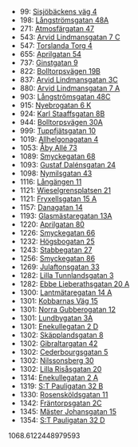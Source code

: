 - 99: [Sisjöbäckens väg 4](https://www.homeq.se/lagenhet/58190-2rum-askim-vastra-gotalands-lan-sisjobackens-vag/?ht_source=individual.58190&ht_container=search_results_list&ht_position=1&)
- 198: [Långströmsgatan 48A](https://www.homeq.se/lagenhet/58147-2rum-goteborg-vastra-gotalands-lan-langstromsgatan/?ht_source=individual.58147&ht_container=search_results_list&ht_position=46&)
- 271: [Atmosfärgatan 47](https://www.homeq.se/lagenhet/57858-3rum-goteborg-vastra-gotalands-lan-atmosfargatan/?ht_source=individual.57858&ht_container=search_results_list&ht_position=50&)
- 543: [Arvid Lindmansgatan 7 C](https://www.homeq.se/lagenhet/58195-2rum-goteborg-vastra-gotalands-lan-arvid-lindmansgatan/?ht_source=individual.58195&ht_container=search_results_list&ht_position=44&)
- 547: [Torslanda Torg 4](https://www.homeq.se/lagenhet/56863-2rum-torslanda-vastra-gotalands-lan-torslanda-torg/?ht_source=individual.56863&ht_container=search_results_list&ht_position=55&)
- 655: [Aprilgatan 54](https://www.homeq.se/lagenhet/58079-2rum-goteborg-vastra-gotalands-lan-aprilgatan/?ht_source=individual.58079&ht_container=search_results_list&ht_position=54&)
- 737: [Ginstgatan 9](https://www.homeq.se/lagenhet/58264-3rum-alingsas-vastra-gotalands-lan-ginstgatan/?ht_source=individual.58264&ht_container=search_results_list&ht_position=66&)
- 822: [Bolltorpsvägen 19B](https://www.homeq.se/lagenhet/58243-3rum-alingsas-vastra-gotalands-lan-bolltorpsvagen/?ht_source=individual.58243&ht_container=search_results_list&ht_position=65&)
- 837: [Arvid Lindmansgatan 3C](https://www.homeq.se/lagenhet/58194-2rum-goteborg-vastra-gotalands-lan-arvid-lindmansgatan/?ht_source=individual.58194&ht_container=search_results_list&ht_position=42&)
- 880: [Arvid Lindmansgatan 7 A](https://www.homeq.se/lagenhet/58193-2rum-goteborg-vastra-gotalands-lan-arvid-lindmansgatan/?ht_source=individual.58193&ht_container=search_results_list&ht_position=43&)
- 903: [Långströmsgatan 48C](https://www.homeq.se/lagenhet/58142-2rum-goteborg-vastra-gotalands-lan-langstromsgatan/?ht_source=individual.58142&ht_container=search_results_list&ht_position=48&)
- 915: [Nyebrogatan 6 K](https://www.homeq.se/lagenhet/57059-2rum-alingsas-vastra-gotalands-lan-nyebrogatan/?ht_source=individual.57059&ht_container=search_results_list&ht_position=62&)
- 924: [Karl Staaffsgatan 8B](https://www.homeq.se/lagenhet/58196-2rum-goteborg-vastra-gotalands-lan-karl-staaffsgatan/?ht_source=individual.58196&ht_container=search_results_list&ht_position=45&)
- 944: [Bolltorpsvägen 30A](https://www.homeq.se/lagenhet/58203-3rum-alingsas-vastra-gotalands-lan-bolltorpsvagen/?ht_source=individual.58203&ht_container=search_results_list&ht_position=63&)
- 999: [Tuppfjätsgatan 10](https://www.homeq.se/lagenhet/57281-4rum-vastra-frolunda-vastra-gotalands-lan-tuppfjatsgatan/?ht_source=individual.57281&ht_container=search_results_list&ht_position=4&)
- 1019: [Allhelgonagatan 4](https://www.homeq.se/lagenhet/58071-2rum-goteborg-vastra-gotalands-lan-allhelgonagatan/?ht_source=individual.58071&ht_container=search_results_list&ht_position=51&)
- 1053: [Åby Allé 73](https://www.homeq.se/lagenhet/58051-2rum-goteborg-vastra-gotalands-lan-aby-alle/?ht_source=individual.58051&ht_container=search_results_list&ht_position=2&)
- 1089: [Smyckegatan 68](https://www.homeq.se/lagenhet/58087-3rum-vastra-frolunda-vastra-gotalands-lan-smyckegatan/?ht_source=individual.58087&ht_container=search_results_list&ht_position=11&)
- 1093: [Gustaf Dalénsgatan 24](https://www.homeq.se/lagenhet/57679-2rum-goteborg-vastra-gotalands-lan-gustaf-dalensgatan/?ht_source=individual.57679&ht_container=search_results_list&ht_position=40&)
- 1098: [Nymilsgatan 43](https://www.homeq.se/lagenhet/57719-2rum-goteborg-vastra-gotalands-lan-nymilsgatan/?ht_source=individual.57719&ht_container=search_results_list&ht_position=6&)
- 1116: [Långängen 11](https://www.homeq.se/lagenhet/57677-2rum-goteborg-vastra-gotalands-lan-langangen/?ht_source=individual.57677&ht_container=search_results_list&ht_position=35&)
- 1121: [Wieselgrensplatsen 21](https://www.homeq.se/lagenhet/57873-2rum-goteborg-vastra-gotalands-lan-wieselgrensplatsen/?ht_source=individual.57873&ht_container=search_results_list&ht_position=38&)
- 1121: [Fryxellsgatan 15 A](https://www.homeq.se/lagenhet/57460-2rum-goteborg-vastra-gotalands-lan-fryxellsgatan/?ht_source=individual.57460&ht_container=search_results_list&ht_position=41&)
- 1157: [Danagatan 14](https://www.homeq.se/lagenhet/58177-2rum-goteborg-vastra-gotalands-lan-danagatan/?ht_source=individual.58177&ht_container=search_results_list&ht_position=27&)
- 1193: [Glasmästaregatan 13A](https://www.homeq.se/lagenhet/58124-3rum-goteborg-vastra-gotalands-lan-glasmastaregatan/?ht_source=individual.58124&ht_container=search_results_list&ht_position=13&)
- 1220: [Aprilgatan 80](https://www.homeq.se/lagenhet/58081-2rum-goteborg-vastra-gotalands-lan-aprilgatan/?ht_source=individual.58081&ht_container=search_results_list&ht_position=53&)
- 1226: [Smyckegatan 66](https://www.homeq.se/lagenhet/58088-2rum-vastra-frolunda-vastra-gotalands-lan-smyckegatan/?ht_source=individual.58088&ht_container=search_results_list&ht_position=10&)
- 1232: [Högsbogatan 25](https://www.homeq.se/lagenhet/56440-2rum-goteborg-vastra-gotalands-lan-hogsbogatan/?ht_source=individual.56440&ht_container=search_results_list&ht_position=15&)
- 1243: [Stabbegatan 27](https://www.homeq.se/lagenhet/54249-2rum-goteborg-vastra-gotalands-lan-stabbegatan/?ht_source=individual.54249&ht_container=search_results_list&ht_position=34&)
- 1256: [Smyckegatan 86](https://www.homeq.se/lagenhet/56490-2rum-vastra-frolunda-vastra-gotalands-lan-smyckegatan/?ht_source=individual.56490&ht_container=search_results_list&ht_position=12&)
- 1269: [Julaftonsgatan 33](https://www.homeq.se/lagenhet/58070-3rum-goteborg-vastra-gotalands-lan-julaftonsgatan/?ht_source=individual.58070&ht_container=search_results_list&ht_position=52&)
- 1282: [Lilla Tunnlandsgatan 3](https://www.homeq.se/lagenhet/56749-2rum-goteborg-vastra-gotalands-lan-lilla-tunnlandsgatan/?ht_source=individual.56749&ht_container=search_results_list&ht_position=7&)
- 1282: [Ebbe Lieberathsgatan 20 A](https://www.homeq.se/lagenhet/56818-2rum-goteborg-vastra-gotalands-lan-ebbe-lieberathsgatan/?ht_source=individual.56818&ht_container=search_results_list&ht_position=9&)
- 1300: [Lantmätaregatan 14 A](https://www.homeq.se/lagenhet/57678-2rum-goteborg-vastra-gotalands-lan-lantmataregatan/?ht_source=individual.57678&ht_container=search_results_list&ht_position=39&)
- 1301: [Kobbarnas Väg 15](https://www.homeq.se/lagenhet/58042-2rum-goteborg-vastra-gotalands-lan-kobbarnas-vag/?ht_source=individual.58042&ht_container=search_results_list&ht_position=26&)
- 1301: [Norra Gubberogatan 12](https://www.homeq.se/lagenhet/57294-2rum-goteborg-vastra-gotalands-lan-norra-gubberogatan/?ht_source=individual.57294&ht_container=search_results_list&ht_position=29&)
- 1301: [Lundbygatan 3A](https://www.homeq.se/lagenhet/56890-2rum-goteborg-vastra-gotalands-lan-lundbygatan/?ht_source=individual.56890&ht_container=search_results_list&ht_position=30&)
- 1301: [Enekullegatan 2 D](https://www.homeq.se/lagenhet/52974-2rum-goteborg-vastra-gotalands-lan-enekullegatan/?ht_source=individual.52974&ht_container=search_results_list&ht_position=33&)
- 1302: [Skäpplandsgatan 8](https://www.homeq.se/lagenhet/58198-3rum-goteborg-vastra-gotalands-lan-skapplandsgatan/?ht_source=individual.58198&ht_container=search_results_list&ht_position=14&)
- 1302: [Gibraltargatan 42](https://www.homeq.se/lagenhet/54220-2rum-goteborg-vastra-gotalands-lan-gibraltargatan/?ht_source=individual.54220&ht_container=search_results_list&ht_position=17&)
- 1302: [Cederbourgsgatan 5](https://www.homeq.se/lagenhet/49021-2rum-goteborg-vastra-gotalands-lan-cederbourgsgatan/?ht_source=individual.49021&ht_container=search_results_list&ht_position=18&)
- 1302: [Nilssonsberg 30](https://www.homeq.se/lagenhet/57810-2rum-goteborg-vastra-gotalands-lan-nilssonsberg/?ht_source=individual.57810&ht_container=search_results_list&ht_position=19&)
- 1302: [Lilla Risåsgatan 20](https://www.homeq.se/lagenhet/57812-3rum-goteborg-vastra-gotalands-lan-lilla-risasgatan/?ht_source=individual.57812&ht_container=search_results_list&ht_position=20&)
- 1314: [Enekullegatan 2 A](https://www.homeq.se/lagenhet/54976-2rum-goteborg-vastra-gotalands-lan-enekullegatan/?ht_source=individual.54976&ht_container=search_results_list&ht_position=31&)
- 1319: [S:T Pauligatan 32 B](https://www.homeq.se/lagenhet/58121-3rum-goteborg-vastra-gotalands-lan-s:t-pauligatan/?ht_source=individual.58121&ht_container=search_results_list&ht_position=22&)
- 1330: [Rosensköldsgatan 11](https://www.homeq.se/lagenhet/58003-2rum-goteborg-vastra-gotalands-lan-rosenskoldsgatan/?ht_source=individual.58003&ht_container=search_results_list&ht_position=16&)
- 1342: [Fräntorpsgatan 2C](https://www.homeq.se/lagenhet/57279-2rum-goteborg-vastra-gotalands-lan-frantorpsgatan/?ht_source=individual.57279&ht_container=search_results_list&ht_position=47&)
- 1345: [Mäster Johansgatan 15](https://www.homeq.se/lagenhet/58044-2rum-goteborg-vastra-gotalands-lan-master-johansgatan/?ht_source=individual.58044&ht_container=search_results_list&ht_position=28&)
- 1354: [S:T Pauligatan 32 D](https://www.homeq.se/lagenhet/58199-3rum-goteborg-vastra-gotalands-lan-s:t-pauligatan/?ht_source=individual.58199&ht_container=search_results_list&ht_position=21&)

1068.6122448979593
